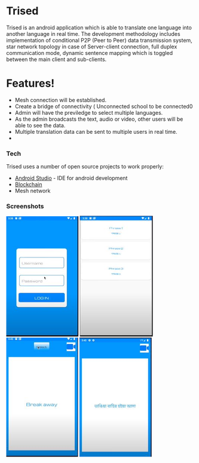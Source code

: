 # Trised
Trised is an android application which is able to translate one language into another language in real time.
The development methodology includes implementation of conditional P2P (Peer to Peer) data transmission system, 
star network topology in case of Server-client connection, full duplex communication mode, dynamic sentence mapping
which is toggled between the main client and sub-clients. 
 
# Features!

  - Mesh connection will be established.
  - Create a bridge of connectivity ( Unconnected school to be connected0
  - Admin will have the previledge to select multiple languages.
  - As the admin broadcasts the text, audio or video, other users will be able to see the data.
  - Multiple translation data can be sent to multiple users in real time.
  - 
### Tech

Trised uses a number of open source projects to work properly:
* [Android Studio](https://en.wikipedia.org/wiki/Android_Studio) - IDE for android development
*  [Blockchain](https://www.blockchain.com/) 
* Mesh network

### Screenshots
![](/screen1.JPG)
![](/screen2.JPG)
![](/screen3.JPG)
![](/screen3k.JPG)



